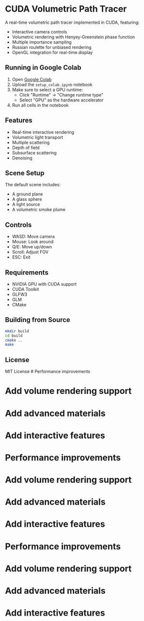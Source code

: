 # CUDA Volumetric Path Tracer

A real-time volumetric path tracer implemented in CUDA, featuring:
- Interactive camera controls
- Volumetric rendering with Henyey-Greenstein phase function
- Multiple importance sampling
- Russian roulette for unbiased rendering
- OpenGL integration for real-time display

## Running in Google Colab

1. Open [Google Colab](https://colab.research.google.com)
2. Upload the `setup_colab.ipynb` notebook
3. Make sure to select a GPU runtime:
   - Click "Runtime" -> "Change runtime type"
   - Select "GPU" as the hardware accelerator
4. Run all cells in the notebook

## Features

- Real-time interactive rendering
- Volumetric light transport
- Multiple scattering
- Depth of field
- Subsurface scattering
- Denoising

## Scene Setup

The default scene includes:
- A ground plane
- A glass sphere
- A light source
- A volumetric smoke plume

## Controls

- WASD: Move camera
- Mouse: Look around
- Q/E: Move up/down
- Scroll: Adjust FOV
- ESC: Exit

## Requirements

- NVIDIA GPU with CUDA support
- CUDA Toolkit
- GLFW3
- GLM
- CMake

## Building from Source

```bash
mkdir build
cd build
cmake ..
make
```

## License

MIT License # Performance improvements
# Add volume rendering support
# Add advanced materials
# Add interactive features
# Performance improvements
# Add volume rendering support
# Add advanced materials
# Add interactive features
# Performance improvements
# Add volume rendering support
# Add advanced materials
# Add interactive features
